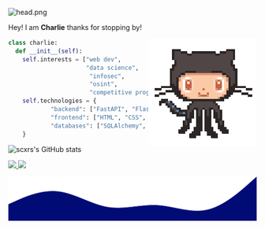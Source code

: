![head.png](https://raw.githubusercontent.com/scxr/scxr/master/top.png)

Hey! I am **Charlie** thanks for stopping by!

<img align='right' src="https://raw.githubusercontent.com/iCharlesZ/FigureBed/master/img/octocat.gif" width="220" alt="octocat.gif">

```python
class charlie:
  def __init__(self):
    self.interests = ["web dev", 
                      "data science", 
                       "infosec", 
                       "osint", 
                       "competitive programming"]
    self.technologies = {
            "backend": ["FastAPI", "Flask"],
            "frontend": ["HTML", "CSS", "Javascript"],
            "databases": ["SQLAlchemy", "mongo", "sqlite"],
    }
```

![scxrs's GitHub stats](https://github-readme-stats.vercel.app/api?username=scxr&count_private=true&theme=synthwave&hide=contribs,prs)

<a href="https://github.com/scxr">
  <img src="https://img.shields.io/github/followers/scxr">
</a>
<a href="https://github.com/scxr">
  <img src="https://img.shields.io/github/stars/scxr">
</a>


  
![bottom.png](https://raw.githubusercontent.com/iCharlesZ/FigureBed/master/img/readme-bottom.png)
